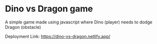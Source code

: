 # Dino vs Dragon game
A simple game made using javascript where Dino (player) needs to dodge Dragon (obstacle)

Deployment Link: https://dino-vs-dragon.netlify.app/
